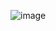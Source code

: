 ![image](https://github.com/blake1821/mullvad-router-setup/assets/124000747/16ef72aa-e652-452b-9d05-7e1380b60a00)
